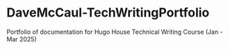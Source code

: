 # DaveMcCaul-TechWritingPortfolio
Portfolio of documentation for Hugo House Technical Writing Course (Jan - Mar 2025)
